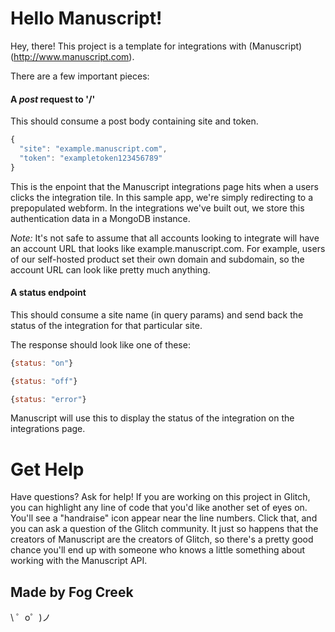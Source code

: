 Hello Manuscript!
=========================

Hey, there!  This project is a template for integrations with (Manuscript)(http://www.manuscript.com).  


There are a few important pieces:

#### A _post_ request to '/'

This should consume a post body containing site and token.  

```javascript
{ 
  "site": "example.manuscript.com",
  "token": "exampletoken123456789"
}
```

This is the enpoint that the Manuscript integrations page hits when a users clicks the integration tile.  In this sample app, we're simply redirecting to a prepopulated webform.  In the integrations we've built out, we store this authentication data in a MongoDB instance.

*Note:* It's not safe to assume that all accounts looking to integrate will have an account URL that looks like example.manuscript.com.  For example, users of our self-hosted product set their own domain and subdomain, so the account URL can look like pretty much anything.

#### A status endpoint  

This should consume a site name (in query params) and send back the status of the integration for that particular site.  

The response should look like one of these:

```javascript
{status: "on"}
```
```javascript
{status: "off"}
```
```javascript
{status: "error"}
```


Manuscript will use this to display the status of the integration on the integrations page.



Get Help
=========================

Have questions?  Ask for help!  If you are working on this project in Glitch, you can highlight any line of code that you'd like another set of eyes on.  You'll see a "handraise" icon appear near the line numbers.  Click that, and you can ask a question of the Glitch community.  It just so happens that the creators of Manuscript are the creators of Glitch, so there's a pretty good chance you'll end up with someone who knows a little something about working with the Manuscript API.


Made by Fog Creek
-----------------

\ ゜o゜)ノ
